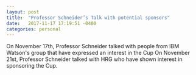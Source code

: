 ```yaml
---
layout: post
title:  "Professor Schneider’s Talk with potential sponsors"
date:   2017-11-17 17:19:51 -0400
categories: personal
---
```


On November 17th, Professor Schneider talked with people from IBM Watson's group that have expressed an interest in the Cup
On November 21st, Professor Schneider talked with HRG who have shown interest in sponsoring the Cup.

[jekyll-docs]: https://jekyllrb.com/docs/home
[jekyll-gh]:   https://github.com/jekyll/jekyll
[jekyll-talk]: https://talk.jekyllrb.com/
